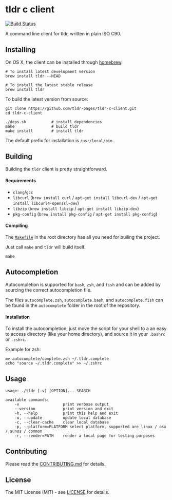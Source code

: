 # tldr c client

[![Build Status](https://img.shields.io/github/workflow/status/tldr-pages/tldr-c-client/Tests.svg?style=flat-square)](https://github.com/tldr-pages/tldr-c-client/actions)

A command line client for tldr, written in plain ISO C90.


## Installing

On OS X, the client can be installed through [homebrew](http://brew.sh/).

```
# To install latest development version
brew install tldr --HEAD

# To install the latest stable release
brew install tldr
```

To build the latest version from source:
```
git clone https://github.com/tldr-pages/tldr-c-client.git
cd tldr-c-client

./deps.sh           # install dependencies
make                # build tldr
make install        # install tldr
```

The default prefix for installation is `/usr/local/bin`.


## Building

Building the `tldr` client is pretty straightforward.

#### Requirements

- `clang`/`gcc`
- `libcurl` (`brew install curl` / `apt-get install libcurl-dev` / `apt-get install libcurl4-openssl-dev`)
- `libzip` (`brew install libzip` / `apt-get install libzip-dev`)
- `pkg-config` (`brew install pkg-config` / `apt-get install pkg-config`)

#### Compiling

The [`Makefile`](https://github.com/tldr-pages/tldr-c-client/blob/master/Makefile)
in the root directory has all you need for builing the project.

Just call `make` and `tldr` will build itself.

```
make
```


## Autocompletion

Autocompletion is supported for `bash`, `zsh`, and `fish` and can be added by sourcing
the correct autocompletion file.

The files `autocomplete.zsh`, `autocomplete.bash`, and `autocomplete.fish` can be found in the `autocomplete`
folder in the root of the repository.

#### Installation

To install the autocompletion, just move the script for your shell to a an easy
to access directory (like your home directory), and source it in your `.bashrc` or `.zshrc`.

Example for zsh:

```
mv autocomplete/complete.zsh ~/.tldr.complete
echo "source ~/.tldr.complete" >> ~/.zshrc
```


## Usage

```
usage: ./tldr [-v] [OPTION]... SEARCH

available commands:
    -v                   print verbose output
    --version            print version and exit
    -h, --help           print this help and exit
    -u, --update         update local database
    -c, --clear-cache    clear local database
    -p, --platform=PLATFORM select platform, supported are linux / osx / sunos / common
    -r, --render=PATH    render a local page for testing purposes
```


## Contributing

Please read the [CONTRIBUTING.md](https://github.com/tldr-pages/tldr-c-client/blob/master/CONTRIBUTING.md) for details.


## License

The MIT License (MIT) - see [LICENSE](https://github.com/tldr-pages/tldr-c-client/blob/master/LICENSE) for details.
